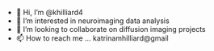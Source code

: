 - 👋 Hi, I’m @khilliard4
- 👀 I’m interested in neuroimaging data analysis
- 💞️ I’m looking to collaborate on diffusion imaging projects
- 📫 How to reach me ... katrinamhilliard@gmail

<!---
khilliard4/khilliard4 is a ✨ special ✨ repository because its `README.md` (this file) appears on your GitHub profile.
You can click the Preview link to take a look at your changes.
--->

